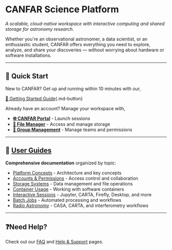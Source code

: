 # CANFAR Science Platform

*A scalable, cloud-native workspace with interactive computing and shared storage for astronomy research.*

Whether you're an observational astronomer, a data scientist, or an enthusiastic student, CANFAR offers everything you need to explore, analyze, and share your discoveries — without worrying about hardware or software installations.

---

## 🚀 Quick Start

New to CANFAR? Get up and running within 10 minutes with our,

[📖 Getting Started Guide](get-started/index.md){.md-button}

Already have an account? Manage your workspace with,

- **[🌐 CANFAR Portal](https://www.canfar.net/science-portal/)** - Launch sessions
- **[📁 File Manager](https://www.canfar.net/storage/arc/list)** - Access and manage storage  
- **[👥 Group Management](https://www.cadc-ccda.hia-iha.nrc-cnrc.gc.ca/en/groups/)** - Manage teams and permissions

---

## 📖 [User Guides](user-guide/index.md)

**Comprehensive documentation** organized by topic:

- [Platform Concepts](user-guide/concepts/index.md) - Architecture and key concepts
- [Accounts & Permissions](user-guide/accounts-permissions/index.md) - Access control and collaboration
- [Storage Systems](user-guide/storage/index.md) - Data management and file operations
- [Container Usage](user-guide/containers/index.md) - Working with software containers
- [Interactive Sessions](user-guide/interactive-sessions/index.md) - Jupyter, CARTA, Firefly, Desktop, and more
- [Batch Jobs](user-guide/batch-jobs/index.md) - Automated processing and workflows
- [Radio Astronomy](user-guide/radio-astronomy/index.md) - CASA, CARTA, and interferometry workflows

---

## ❓Need Help?

Check out our [FAQ](faq/index.md) and [Help & Support](help/index.md) pages.